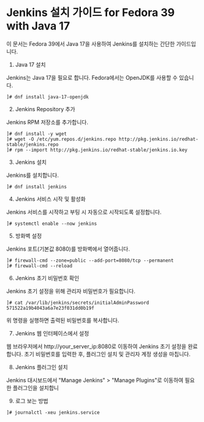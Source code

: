 # Jenkins 설치 가이드 for Fedora 39 with Java 17

이 문서는 Fedora 39에서 Java 17을 사용하여 Jenkins를 설치하는 간단한 가이드입니다.

1. Java 17 설치

Jenkins는 Java 17을 필요로 합니다. Fedora에서는 OpenJDK를 사용할 수 있습니다.

```
]# dnf install java-17-openjdk
```

2. Jenkins Repository 추가

Jenkins RPM 저장소를 추가합니다.

```
]# dnf install -y wget
]# wget -O /etc/yum.repos.d/jenkins.repo http://pkg.jenkins.io/redhat-stable/jenkins.repo
]# rpm --import http://pkg.jenkins.io/redhat-stable/jenkins.io.key
```

3. Jenkins 설치

Jenkins를 설치합니다.

```
]# dnf install jenkins
```

4. Jenkins 서비스 시작 및 활성화

Jenkins 서비스를 시작하고 부팅 시 자동으로 시작되도록 설정합니다.

```
]# systemctl enable --now jenkins
```

5. 방화벽 설정
   
Jenkins 포트(기본값 8080)를 방화벽에서 열어줍니다.

```
]# firewall-cmd --zone=public --add-port=8080/tcp --permanent
]# firewall-cmd --reload
```

6. Jenkins 초기 비밀번호 확인

Jenkins 초기 설정을 위해 관리자 비밀번호가 필요합니다.

```
]# cat /var/lib/jenkins/secrets/initialAdminPassword
571522a19b4043a6a7e23f031dd0b19f
```
위 명령을 실행하면 출력된 비밀번호를 복사합니다.

7. Jenkins 웹 인터페이스에서 설정

웹 브라우저에서 http://your_server_ip:8080로 이동하여 Jenkins 초기 설정을 완료합니다. 초기 비밀번호를 입력한 후, 플러그인 설치 및 관리자 계정 생성을 마칩니다.

8. Jenkins 플러그인 설치

Jenkins 대시보드에서 "Manage Jenkins" > "Manage Plugins"로 이동하여 필요한 플러그인을 설치합니

9. 로그 보는 방법

```
]# journalctl -xeu jenkins.service
```
